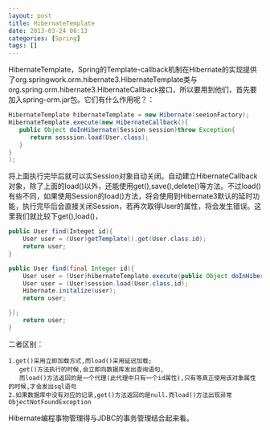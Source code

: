 ```yaml
---
layout: post
title: HibernateTemplate
date: 2013-03-24 06:13
categories: [Spring]
tags: []
---
```

HibernateTemplate，Spring的Template-callback机制在Hibernate的实现提供了org.springwork.orm.hibernate3.HibernateTemplate类与org.spring.orm.hibernate3.HibernateCallback接口，所以要用到他们，首先要加入spring-orm.jar包。它们有什么作用呢？：


```java
HibernateTemplate hibernateTemplate = new Hibernate(seeionFactory);
HibernateTemplate.execute(new HibernateCallback(){
   public Object doInHibernate(Session session)throw Exception{
      return sesssion.load(User.class);
   }
}
);
```
将上面执行完毕后就可以实Session对象自动关闭。自动建立HibernateCallback对象，除了上面的load()以外，还能使用get(),save(),delete()等方法。不过load()有些不同，如果使用Session的load()方法，将会使用到Hibernate3默认的延时功能，执行完毕后会直接关闭Session，若再次取得User的属性，将会发生错误。这里我们就比较下get(),load()，


```java
public User find(Integet id){
    User user = (User)getTemplate().get(User.class.id);
    return user;
}
```

```java
public User find(final Integer id){
    User user = (User)hibernateTemplate.execute(public Object doInHibernate(Session session)throw HibernateException,SQLExeception{
    User user = (User)session.load(User.class,id);
    Hibernate.initalize(user);
    return user;

});
    return user;
}
```
二者区别：

	1.get()采用立即加载方式,而load()采用延迟加载;
	   get()方法执行的时候,会立即向数据库发出查询语句,
	   而load()方法返回的是一个代理(此代理中只有一个id属性),只有等真正使用该对象属性的时候,才会发出sql语句
	2.如果数据库中没有对应的记录,get()方法返回的是null.而load()方法出现异常ObjectNotFoundException
	

Hibernate编程事物管理得与JDBC的事务管理结合起来看。

